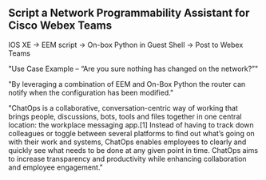 ## Script a Network Programmability Assistant for Cisco Webex Teams

IOS XE -> EEM script -> On-box Python in Guest Shell -> Post to Webex Teams

"Use Case Example – “Are you sure nothing has changed on the network?”"

"By leveraging a combination of EEM and On-Box Python the router can notify when the configuration has been modified."

"ChatOps is a collaborative, conversation-centric way of working that brings people, discussions, bots, tools and 
files together in one central location: the workplace messaging app.[1] Instead of having to track down colleagues or
toggle between several platforms to find out what’s going on with their work and systems, ChatOps enables employees 
to clearly and quickly see what needs to be done at any given point in time. ChatOps aims to increase transparency 
and productivity while enhancing collaboration and employee engagement."
